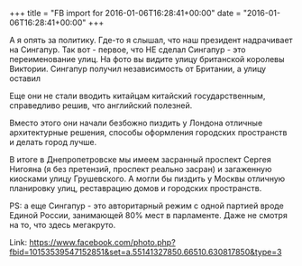 +++
title = "FB import for 2016-01-06T16:28:41+00:00"
date = "2016-01-06T16:28:41+00:00"
+++

А я опять за политику. Где-то я слышал, что наш президент надрачивает на Сингапур. Так вот - первое, что НЕ сделал Сингапур - это переименование улиц. На фото вы видите улицу британской королевы Виктории. Сингапур получил независимость от Британии, а улицу оставил

Еще они не стали вводить китайцам китайский государственным, справедливо решив, что английский полезней.

Вместо этого они начали безбожно пиздить у Лондона отличные архитектурные решения, способы оформления городских пространств и делать город лучше.

В итоге в Днепропетровске мы имеем засранный проспект Сергея Нигояна (я без претензий, проспект реально засран) и загаженную киосками улицу Грушевского. А могли бы пиздить у Москвы отличную планировку улиц, реставрацию домов и городских пространств.

PS: а еще Сингапур - это авторитарный режим с одной партией вроде Единой России, занимающей 80% мест в парламенте. Даже не смотря на то, что здесь мегакруто.


Link: <a href="https://www.facebook.com/photo.php?fbid=10153539547152851&set=a.55141327850.66510.630817850&type=3">https://www.facebook.com/photo.php?fbid=10153539547152851&set=a.55141327850.66510.630817850&type=3</a>
